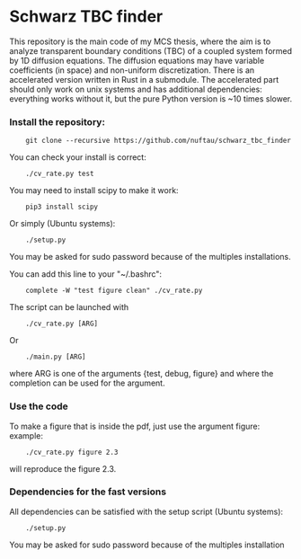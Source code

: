 # Schwarz TBC finder

This repository is the main code of my MCS thesis, where the aim is to analyze transparent boundary conditions
(TBC) of a coupled system formed by 1D diffusion equations.
The diffusion equations may have variable coefficients (in space) and non-uniform discretization.
There is an accelerated version written in Rust in a submodule. The accelerated part should only work on unix systems and has additional dependencies: everything works without it, but the pure Python version is ~10 times slower.

### Install the repository:
```
    git clone --recursive https://github.com/nuftau/schwarz_tbc_finder
```
You can check your install is correct:
```
    ./cv_rate.py test
```

You may need to install scipy to make it work:
```
    pip3 install scipy
```
Or simply (Ubuntu systems):
```
    ./setup.py
```
You may be asked for sudo password because of the multiples installations.

You can add this line to your "~/.bashrc":
```
    complete -W "test figure clean" ./cv_rate.py
```

The script can be launched with
```
    ./cv_rate.py [ARG]
```
Or
```
    ./main.py [ARG]
```

where ARG is one of the arguments {test, debug, figure}
and where the completion can be used for the argument.

### Use the code
To make a figure that is inside the pdf, just use the argument figure:
example:
```
    ./cv_rate.py figure 2.3
```
will reproduce the figure 2.3.


### Dependencies for the fast versions
All dependencies can be satisfied with the setup script (Ubuntu systems):
```
    ./setup.py
```
You may be asked for sudo password because of the multiples installation
